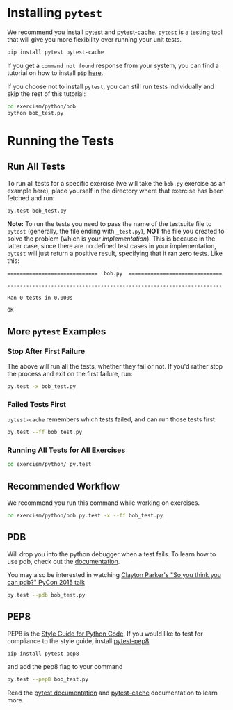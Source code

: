 # Installing `pytest`

We recommend you install [pytest](http://pytest.org/latest/) and
[pytest-cache](http://pythonhosted.org/pytest-cache/). `pytest` is a testing
tool that will give you more flexibility over running your unit tests.

```bash
pip install pytest pytest-cache
```

If you get a `command not found` response from your system, you can find a
tutorial on how to install `pip`
[here](https://pip.pypa.io/en/stable/installing/).

If you choose not to install `pytest`, you can still run tests individually and
skip the rest of this tutorial:

```bash
cd exercism/python/bob
python bob_test.py
```

# Running the Tests

## Run All Tests

To run all tests for a specific exercise (we will take the `bob.py` exercise as
an example here), place yourself in the directory where that exercise has been
fetched and run:

```bash
py.test bob_test.py
```

**Note:** To run the tests you need to pass the name of the testsuite file to
`pytest` (generally, the file ending with `_test.py`), **NOT** the file you
created to solve the problem (which is your _implementation_). This is because
in the latter case, since there are no defined test cases in your
implementation, `pytest` will just return a positive result, specifying that
it ran zero tests. Like this:

```
=============================  bob.py  ==============================

---------------------------------------------------------------------

Ran 0 tests in 0.000s

OK
```

## More `pytest` Examples

### Stop After First Failure
The above will run all the tests, whether they fail or not. If you'd rather stop
the process and exit on the first failure, run:

```bash
py.test -x bob_test.py
```

### Failed Tests First

`pytest-cache` remembers which tests failed, and can run those tests first.

```bash
py.test --ff bob_test.py
```

### Running All Tests for All Exercises

```bash
cd exercism/python/ py.test
```

## Recommended Workflow

We recommend you run this command while working on exercises.

```bash
cd exercism/python/bob py.test -x --ff bob_test.py
```

## PDB

Will drop you into the python debugger when a test fails. To learn how to use
pdb, check out the
[documentation](https://docs.python.org/3/library/pdb.html#debugger-commands).

You may also be interested in watching [Clayton Parker's "So you think you can
pdb?" PyCon 2015 talk](https://www.youtube.com/watch?v=P0pIW5tJrRM)

```bash
py.test --pdb bob_test.py
```

## PEP8

PEP8 is the [Style Guide for Python
Code](https://www.python.org/dev/peps/pep-0008/). If you would like to test for
compliance to the style guide, install
[pytest-pep8](https://pypi.python.org/pypi/pytest-pep8)

```bash
pip install pytest-pep8
```

and add the pep8 flag to your command

```bash
py.test --pep8 bob_test.py
```

Read the [pytest documentation](http://pytest.org/latest/contents.html#toc) and
[pytest-cache](http://pythonhosted.org/pytest-cache/) documentation to learn
more.
